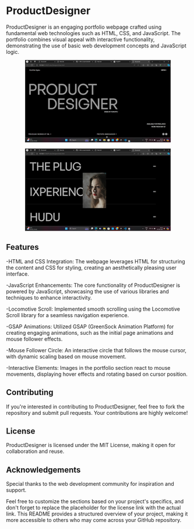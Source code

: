 # ProductDesigner

ProductDesigner is an engaging portfolio webpage crafted using fundamental web technologies such as HTML, CSS, and JavaScript. The portfolio combines visual appeal with interactive functionality, demonstrating the use of basic web development concepts and JavaScript logic.
<p align="center"><img src="look1.png" width="400" alt="IndexPage"><p>
<p align="center"><img src="look2.png" width="400" alt="IndexPage"><p>

## Features

-HTML and CSS Integration: The webpage leverages HTML for structuring the content and CSS for styling, creating an aesthetically pleasing user interface.

-JavaScript Enhancements: The core functionality of ProductDesigner is powered by JavaScript, showcasing the use of various libraries and techniques to enhance interactivity.

-Locomotive Scroll: Implemented smooth scrolling using the Locomotive Scroll library for a seamless navigation experience.

-GSAP Animations: Utilized GSAP (GreenSock Animation Platform) for creating engaging animations, such as the initial page animations and mouse follower effects.

-Mouse Follower Circle: An interactive circle that follows the mouse cursor, with dynamic scaling based on mouse movement.

-Interactive Elements: Images in the portfolio section react to mouse movements, displaying hover effects and rotating based on cursor position.

## Contributing

If you're interested in contributing to ProductDesigner, feel free to fork the repository and submit pull requests. Your contributions are highly welcome!

## License

ProductDesigner is licensed under the MIT License, making it open for collaboration and reuse.

## Acknowledgements

Special thanks to the web development community for inspiration and support.

Feel free to customize the sections based on your project's specifics, and don't forget to replace the placeholder for the license link with the actual link. This README provides a structured overview of your project, making it more accessible to others who may come across your GitHub repository.